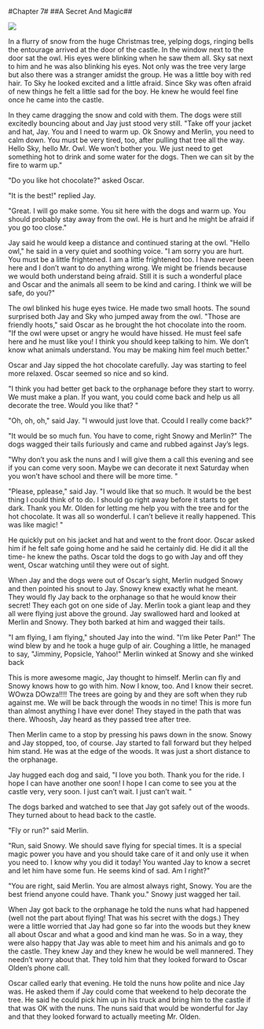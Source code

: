 #Chapter 7#
##A Secret And Magic##

![](illustrations/smiling-cat.png)

In a flurry of snow from the huge Christmas tree, yelping dogs, ringing bells the entourage arrived at the door of the castle. In the window next to the door sat the owl. His eyes were blinking when he saw them all. Sky sat next to him and he was also blinking his eyes. Not only was the tree very large but also there was a stranger amidst the group. He was a little boy with red hair. To Sky he looked excited and a little afraid. Since Sky was often afraid of new things he felt a little sad for the boy. He knew he would feel fine once he came into the castle.

In they came dragging the snow and cold with them. The dogs were still excitedly bouncing about and Jay just stood very still. "Take off your jacket and hat, Jay. You and I need to warm up. Ok Snowy and Merlin, you need to calm down. You must be very tired, too, after pulling that tree all the way. Hello Sky, hello Mr. Owl. We won’t bother you. We just need to get something hot to drink and some water for the dogs. Then we can sit by the fire to warm up."

"Do you like hot chocolate?" asked Oscar.

"It is the best!" replied Jay.

"Great. I will go make some. You sit here with the dogs and warm up. You should probably stay away from the owl. He is hurt and he might be afraid if you go too close."

Jay said he would keep a distance and continued staring at the owl. "Hello owl," he said in a very quiet and soothing voice. "I am sorry you are hurt. You must be a little frightened. I am a little frightened too. I have never been here and I don’t want to do anything wrong. We might be friends because we would both understand being afraid. Still it is such a wonderful place and Oscar and the animals all seem to be kind and caring. I think we will be safe, do you?"

The owl blinked his huge eyes twice. He made two small hoots. The sound surprised both Jay and Sky who jumped away from the owl. "Those are friendly hoots," said Oscar as he brought the hot chocolate into the room. "If the owl were upset or angry he would have hissed. He must feel safe here and he must like you! I think you should keep talking to him. We don’t know what animals understand. You may be making him feel much better."

Oscar and Jay sipped the hot chocolate carefully. Jay was starting to feel more relaxed. Oscar seemed so nice and so kind.

"I think you had better get back to the orphanage before they start to worry. We must make a plan. If you want, you could come back and help us all decorate the tree. Would you like that? "

"Oh, oh, oh," said Jay. "I wwould just love that. Ccould I really come back?"

"It would be so much fun. You have to come, right Snowy and Merlin?" The dogs wagged their tails furiously and came and rubbed against Jay’s legs.

"Why don’t you ask the nuns and I will give them a call this evening and see if you can come very soon. Maybe we can decorate it next Saturday when you won’t have school and there will be more time. "

"Please, pplease," said Jay. "I would like that so much. It would be the best thing I could think of to do. I should go right away before it starts to get dark. Thank you Mr. Olden for letting me help you with the tree and for the hot chocolate. It was all so wonderful. I can’t believe it really happened. This was like magic! "

He quickly put on his jacket and hat and went to the front door. Oscar asked him if he felt safe going home and he said he certainly did. He did it all the time- he knew the paths. Oscar told the dogs to go with Jay and off they went, Oscar watching until they were out of sight.

When Jay and the dogs were out of Oscar’s sight, Merlin nudged Snowy and then pointed his snout to Jay. Snowy knew exactly what he meant. They would fly Jay back to the orphanage so that he would know their secret! They each got on one side of Jay. Merlin took a giant leap and they all were flying just above the ground. Jay swallowed hard and looked at Merlin and Snowy. They both barked at him and wagged their tails.

"I am flying, I am flying," shouted Jay into the wind. "I’m like Peter Pan!" The wind blew by and he took a huge gulp of air. Coughing a little, he managed to say, "Jimminy, Popsicle, Yahoo!" Merlin winked at Snowy and she winked back

This is more awesome magic, Jay thought to himself. Merlin can fly and Snowy knows how to go with him. Now I know, too. And I know their secret. WOwza DOwza!!!! The trees are going by and they are soft when they rub against me. We will be back through the woods in no time! This is more fun than almost anything I have ever done! They stayed in the path that was there. Whoosh, Jay heard as they passed tree after tree.

Then Merlin came to a stop by pressing his paws down in the snow. Snowy and Jay stopped, too, of course. Jay started to fall forward but they helped him stand. He was at the edge of the woods. It was just a short distance to the orphanage.

Jay hugged each dog and said, "I love you both. Thank you for the ride. I hope I can have another one soon! I hope I can come to see you at the castle very, very soon. I just can’t wait. I just can’t wait. "

The dogs barked and watched to see that Jay got safely out of the woods. They turned about to head back to the castle.

"Fly or run?" said Merlin.

"Run, said Snowy. We should save flying for special times. It is a special magic power you have and you should take care of it and only use it when you need to. I know why you did it today! You wanted Jay to know a secret and let him have some fun. He seems kind of sad. Am I right?"

"You are right, said Merlin. You are almost always right, Snowy. You are the best friend anyone could have. Thank you." Snowy just wagged her tail.

When Jay got back to the orphanage he told the nuns what had happened (well not the part about flying! That was his secret with the dogs.) They were a little worried that Jay had gone so far into the woods but they knew all about Oscar and what a good and kind man he was. So in a way, they were also happy that Jay was able to meet him and his animals and go to the castle. They knew Jay and they knew he would be well mannered. They needn’t worry about that. They told him that they looked forward to Oscar Olden’s phone call.

Oscar called early that evening. He told the nuns how polite and nice Jay was. He asked them if Jay could come that weekend to help decorate the tree. He said he could pick him up in his truck and bring him to the castle if that was OK with the nuns. The nuns said that would be wonderful for Jay and that they looked forward to actually meeting Mr. Olden.

